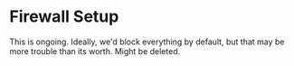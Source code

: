 # Firewall Setup
This is ongoing. Ideally, we'd block everything by default, but that may be more trouble than its worth. Might be deleted.